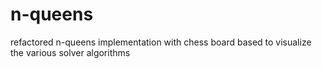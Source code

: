 n-queens
======


refactored n-queens implementation with chess board based to visualize the various solver algorithms